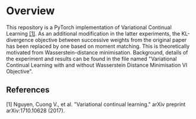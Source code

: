 # Overview

This repository is a PyTorch implementation of Variational Continual Learning [[1]](#1). As an additional modification in the latter experiments, the KL-divergence objective between successive weights from the original paper has been replaced by one based on moment matching. This is theoretically motivated from Wasserstein-distance minimisation. Background, details of the experiment and results can be found in the file named "Variational Continual Learning with and without Wasserstein Distance Minimisation VI Objective". 


## References
<a id="1">[1]</a> Nguyen, Cuong V., et al. "Variational continual learning." arXiv preprint arXiv:1710.10628 (2017).
